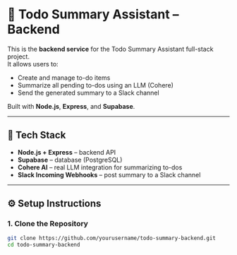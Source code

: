 # 📝 Todo Summary Assistant – Backend

This is the **backend service** for the Todo Summary Assistant full-stack project.  
It allows users to:
- Create and manage to-do items
- Summarize all pending to-dos using an LLM (Cohere)
- Send the generated summary to a Slack channel

Built with **Node.js**, **Express**, and **Supabase**.

---

## 🚀 Tech Stack

- **Node.js + Express** – backend API
- **Supabase** – database (PostgreSQL)
- **Cohere AI** – real LLM integration for summarizing to-dos
- **Slack Incoming Webhooks** – post summary to a Slack channel

---

## ⚙️ Setup Instructions

### 1. Clone the Repository

```bash
git clone https://github.com/yourusername/todo-summary-backend.git
cd todo-summary-backend


